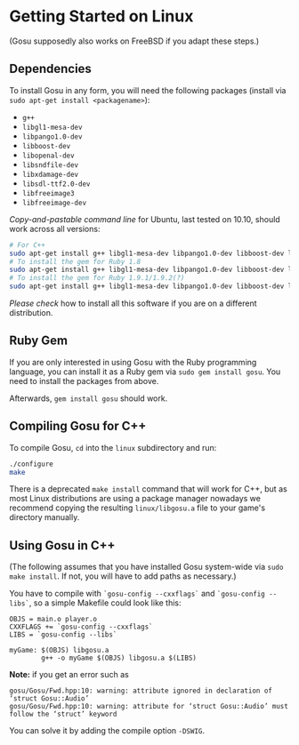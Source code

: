 # Getting Started on Linux

(Gosu supposedly also works on FreeBSD if you adapt these steps.)

## Dependencies

To install Gosu in any form, you will need the following packages (install via `sudo apt-get install <packagename>`):

  * `g++`
  * `libgl1-mesa-dev`
  * `libpango1.0-dev`
  * `libboost-dev`
  * `libopenal-dev`
  * `libsndfile-dev`
  * `libxdamage-dev`
  * `libsdl-ttf2.0-dev`
  * `libfreeimage3`
  * `libfreeimage-dev`

*Copy-and-pastable command line* for Ubuntu, last tested on 10.10, should work across all versions:

```bash
# For C++
sudo apt-get install g++ libgl1-mesa-dev libpango1.0-dev libboost-dev libopenal-dev libsndfile-dev libxdamage-dev libsdl-ttf2.0-dev libfreeimage3 libfreeimage-dev
# To install the gem for Ruby 1.8
sudo apt-get install g++ libgl1-mesa-dev libpango1.0-dev libboost-dev libopenal-dev libsndfile-dev libxdamage-dev libsdl-ttf2.0-dev libfreeimage3 libfreeimage-dev ruby1.8-dev rubygems
# To install the gem for Ruby 1.9.1/1.9.2(?)
sudo apt-get install g++ libgl1-mesa-dev libpango1.0-dev libboost-dev libopenal-dev libsndfile-dev libxdamage-dev libsdl-ttf2.0-dev libfreeimage3 libfreeimage-dev ruby1.9.1-dev rubygems
```

*Please check* how to install all this software if you are on a different distribution.

## Ruby Gem

If you are only interested in using Gosu with the Ruby programming language, you can install it as a Ruby gem via `sudo gem install gosu`. You need to install the packages from above.

Afterwards, `gem install gosu` should work.

## Compiling Gosu for C++

To compile Gosu, `cd` into the `linux` subdirectory and run:

```bash
./configure
make
```

There is a deprecated `make install` command that will work for C++, but as most Linux distributions are using a package manager nowadays we recommend copying the resulting `linux/libgosu.a` file to your game's directory manually.

## Using Gosu in C++

(The following assumes that you have installed Gosu system-wide via `sudo make install`. If not, you will have to add paths as necessary.)

You have to compile with `` `gosu-config --cxxflags` `` and `` `gosu-config --libs` ``, so a simple Makefile could look like this:

```make
OBJS = main.o player.o
CXXFLAGS += `gosu-config --cxxflags`
LIBS = `gosu-config --libs`

myGame: $(OBJS) libgosu.a
        g++ -o myGame $(OBJS) libgosu.a $(LIBS)
```

**Note:** if you get an error such as

```
gosu/Gosu/Fwd.hpp:10: warning: attribute ignored in declaration of ‘struct Gosu::Audio’
gosu/Gosu/Fwd.hpp:10: warning: attribute for ‘struct Gosu::Audio’ must follow the ‘struct’ keyword
```

You can solve it by adding the compile option ``-DSWIG``.
